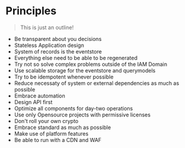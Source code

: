 # Principles

> This is just an outline!

- Be transparent about you decisions
- Stateless Application design
- System of records is the eventstore
- Everything else need to be able to be regenerated
- Try not so solve complex problems outside of the IAM Domain
- Use scalable storage for the eventstore and querymodels
- Try to be idempotent whenever possible
- Reduce necessaty of system or external dependencies as much as possible
- Embrace automation
- Design API first
- Optimize all components for day-two operations
- Use only Opensource projects with permissive licenses
- Don't roll your own crypto
- Embrace standard as much as possible
- Make use of platform features
- Be able to run with a CDN and WAF
